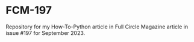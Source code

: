 # FCM-197

Repository for my How-To-Python article in Full Circle Magazine article in issue #197 for September 2023.